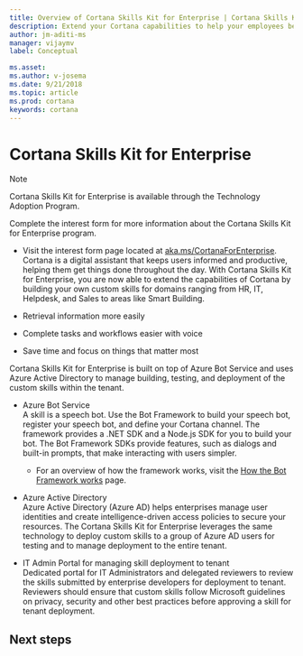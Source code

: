 ```yaml
---  
title: Overview of Cortana Skills Kit for Enterprise | Cortana Skills Kit for Enterprise
description: Extend your Cortana capabilities to help your employees be more productive. 
author: jm-aditi-ms
manager: vijaymv
label: Conceptual

ms.asset: 
ms.author: v-josema
ms.date: 9/21/2018
ms.topic: article
ms.prod: cortana
keywords: cortana
---  
```


# Cortana Skills Kit for Enterprise  

>[!NOTE]
> Cortana Skills Kit for Enterprise is available through the Technology Adoption Program.  

Complete the interest form for more information about the Cortana Skills Kit for Enterprise program.  
*   Visit the interest form page located at [aka.ms/CortanaForEnterprise](http://aka.ms/CortanaForEnterprise).  
Cortana is a digital assistant that keeps users informed and productive, helping them get things done throughout the day. With Cortana Skills Kit for Enterprise, you are now able to extend the capabilities of Cortana by building your own custom skills for domains ranging from HR, IT, Helpdesk, and Sales to areas like Smart Building.  

*   Retrieval information more easily  
*   Complete tasks and workflows easier with voice  
*   Save time and focus on things that matter most  

Cortana Skills Kit for Enterprise is built on top of Azure Bot Service and uses Azure Active Directory to manage building, testing, and deployment of the custom skills within the tenant.  

*   Azure Bot Service   
    A skill is a speech bot. Use the Bot Framework to build your speech bot, register your speech bot, and define your Cortana channel. The framework provides a .NET SDK and a Node.js SDK for you to build your bot. The Bot Framework SDKs provide features, such as dialogs and built-in prompts, that make interacting with users simpler.  
    *    For an overview of how the framework works, visit the [How the Bot Framework works](https://docs.microsoft.com/bot-framework/overview-how-bot-framework-works) page.  

*   Azure Active Directory  
    Azure Active Directory (Azure AD) helps enterprises manage user identities and create intelligence-driven access policies to secure your resources. The Cortana Skills Kit for Enterprise leverages the same technology to deploy custom skills to a group of Azure AD users for testing and to manage deployment to the entire tenant.  

*   IT Admin Portal for managing skill deployment to tenant  
    Dedicated portal for IT Administrators and delegated reviewers to review the skills submitted by enterprise developers for deployment to tenant. Reviewers should ensure that custom skills follow Microsoft guidelines on privacy, security and other best practices before approving a skill for tenant deployment.  

## Next steps  
